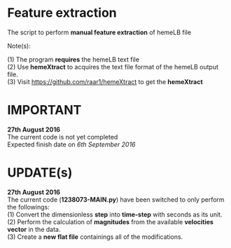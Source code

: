 # Feature extraction

The script to perform __manual feature extraction__ of hemeLB file

Note(s):

(1) The program __requires__ the hemeLB text file <br/>
(2) Use __hemeXtract__ to acquires the text file format of the hemeLB output file. <br/>
(3) Visit https://github.com/raar1/hemeXtract to get the __hemeXtract__


# IMPORTANT <br/>

__27th August 2016__ <br/>
The current code is not yet completed <br/>
Expected finish date on _6th September 2016_ <br/>

# UPDATE(s) <br/>

__27th August 2016__ <br/>
The current code (__1238073-MAIN.py__) have been switched to only perform the followings: <br/>
(1) Convert the dimensionless __step__ into __time-step__ with seconds as its unit. <br/>
(2) Perform the calculation of __magnitudes__ from the available __velocities vector__ in the data. <br/>
(3) Create a __new flat file__ containings all of the modifications.
